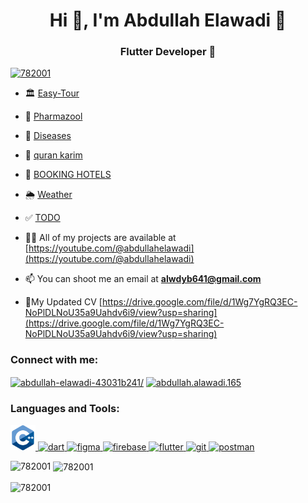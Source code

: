 <h1 align="center">Hi 👋, I'm Abdullah Elawadi 👑</h1>
<h3 align="center">Flutter Developer 💎</h3>

<p align="left"> <a href="https://github.com/ryo-ma/github-profile-trophy"><img src="https://github-profile-trophy.vercel.app/?username=782001" alt="782001" /></a> </p>

- 🏛 [Easy-Tour](https://github.com/782001/Easy-Tour)
- 💊 [Pharmazool](https://github.com/782001/pharmazool-ui)
- 💉 [Diseases](https://github.com/782001/Disease)
- 📖 [quran karim](https://github.com/782001/quran)
- 🏨 [BOOKING HOTELS](https://github.com/782001/Booking-App)

- 🌦️ [Weather](https://github.com/782001/weather-algoriza)

- ✅ [TODO](https://github.com/782001/todo-algoriza)



- 👨‍💻 All of my projects are available at [https://youtube.com/@abdullahelawadi](https://youtube.com/@abdullahelawadi)

- 📫 You can shoot me an email at **alwdyb641@gmail.com**

- 📄My Updated CV [https://drive.google.com/file/d/1Wg7YgRQ3EC-NoPlDLNoU35a9Uahdv6i9/view?usp=sharing](https://drive.google.com/file/d/1Wg7YgRQ3EC-NoPlDLNoU35a9Uahdv6i9/view?usp=sharing)

<h3 align="left">Connect with me:</h3>
<p align="left">
<a href="https://linkedin.com/in/abdullah-elawadi-43031b241/" target="blank"><img align="center" src="https://raw.githubusercontent.com/rahuldkjain/github-profile-readme-generator/master/src/images/icons/Social/linked-in-alt.svg" alt="abdullah-elawadi-43031b241/" height="30" width="40" /></a>
<!-- <a href="https://stackoverflow.com/users/18418924/abdullah-elawadi" target="blank"><img align="center" src="https://raw.githubusercontent.com/rahuldkjain/github-profile-readme-generator/master/src/images/icons/Social/stack-overflow.svg" alt="18418924/abdullah-elawadi" height="30" width="40" /></a> -->
<a href="https://fb.com/abdullah.alawadi.165" target="blank"><img align="center" src="https://raw.githubusercontent.com/rahuldkjain/github-profile-readme-generator/master/src/images/icons/Social/facebook.svg" alt="abdullah.alawadi.165" height="30" width="40" /></a>
<!-- <a href="https://www.behance.net/7eda452c/projects" target="blank"><img align="center" src="https://raw.githubusercontent.com/rahuldkjain/github-profile-readme-generator/master/src/images/icons/Social/behance.svg" alt="7eda452c/projects" height="30" width="40" /></a> -->
<!-- <a href="https://youtube.com/@abdullahelawadi" target="blank"><img align="center" src="https://raw.githubusercontent.com/rahuldkjain/github-profile-readme-generator/master/src/images/icons/Social/youtube.svg" alt="ucjckyqs3souxwdidybw-rya" height="30" width="40" /></a> -->
</p>

<h3 align="left">Languages and Tools:</h3>
<p align="left"> <a href="https://www.w3schools.com/cpp/" target="_blank" rel="noreferrer"> <img src="https://raw.githubusercontent.com/devicons/devicon/master/icons/cplusplus/cplusplus-original.svg" alt="cplusplus" width="40" height="40"/> </a> <a href="https://dart.dev" target="_blank" rel="noreferrer"> <img src="https://www.vectorlogo.zone/logos/dartlang/dartlang-icon.svg" alt="dart" width="40" height="40"/> </a> <a href="https://www.figma.com/" target="_blank" rel="noreferrer"> <img src="https://www.vectorlogo.zone/logos/figma/figma-icon.svg" alt="figma" width="40" height="40"/> </a> <a href="https://firebase.google.com/" target="_blank" rel="noreferrer"> <img src="https://www.vectorlogo.zone/logos/firebase/firebase-icon.svg" alt="firebase" width="40" height="40"/> </a> <a href="https://flutter.dev" target="_blank" rel="noreferrer"> <img src="https://www.vectorlogo.zone/logos/flutterio/flutterio-icon.svg" alt="flutter" width="40" height="40"/> </a> <a href="https://git-scm.com/" target="_blank" rel="noreferrer"> <img src="https://www.vectorlogo.zone/logos/git-scm/git-scm-icon.svg" alt="git" width="40" height="40"/> </a> <a href="https://postman.com" target="_blank" rel="noreferrer"> <img src="https://www.vectorlogo.zone/logos/getpostman/getpostman-icon.svg" alt="postman" width="40" height="40"/> </a> </p>

<p><img align="left" src="https://github-readme-stats.vercel.app/api/top-langs?username=782001&show_icons=true&locale=en&layout=compact" alt="782001" /></p>

<p>&nbsp;<img align="center" src="https://github-readme-stats.vercel.app/api?username=782001&show_icons=true&locale=en" alt="782001" /></p>

<p><img align="center" src="https://github-readme-streak-stats.herokuapp.com/?user=782001&" alt="782001" /></p>

